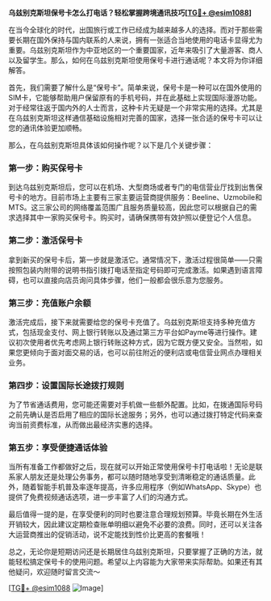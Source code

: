 **乌兹别克斯坦保号卡怎么打电话？轻松掌握跨境通讯技巧[[TG💪+ @esim1088](https://t.me/s/esim1088)]**

在当今全球化的时代，出国旅行或工作已经成为越来越多人的选择。而对于那些需要长期在国外保持与国内联系的人来说，拥有一张适合当地使用的电话卡显得尤为重要。乌兹别克斯坦作为中亚地区的一个重要国家，近年来吸引了大量游客、商人以及留学生。那么，如何在乌兹别克斯坦使用保号卡进行通话呢？本文将为你详细解答。

首先，我们需要了解什么是“保号卡”。简单来说，保号卡是一种可以在国外使用的SIM卡，它能够帮助用户保留原有的手机号码，并在此基础上实现国际漫游功能。对于经常往返于国内外的人士而言，这种卡片无疑是一个非常实用的选择。尤其是在乌兹别克斯坦这样通信基础设施相对完善的国家，选择一张合适的保号卡可以让您的通讯体验更加顺畅。

那么，在乌兹别克斯坦具体该如何操作呢？以下是几个关键步骤：

### 第一步：购买保号卡

到达乌兹别克斯坦后，您可以在机场、大型商场或者专门的电信营业厅找到出售保号卡的地方。目前市场上主要有三家主要运营商提供服务：Beeline、Uzmobile和MTS。这三家公司的网络覆盖范围广且服务质量较高，因此您可以根据自己的需求选择其中一家购买保号卡。购买时，请确保携带有效护照以便登记个人信息。

### 第二步：激活保号卡

拿到新买的保号卡后，第一步就是激活它。通常情况下，激活过程很简单——只需按照包装内附带的说明书指引拨打电话至指定号码即可完成激活。如果遇到语言障碍，也可以直接向店员询问具体步骤，他们一般都会很乐意为您服务。

### 第三步：充值账户余额

激活完成后，接下来就需要给您的保号卡充值了。乌兹别克斯坦支持多种充值方式，包括现金支付、网上银行转账以及通过第三方平台如Payme等进行操作。建议初次使用者优先考虑网上银行转账这种方式，因为它既方便又安全。当然啦，如果您更倾向于面对面交易的话，也可以前往附近的便利店或电信营业网点办理相关业务。

### 第四步：设置国际长途拨打规则

为了节省通话费用，您可能还需要对手机做一些额外配置。比如，在拨通国际号码之前先确认是否启用了相应的国际长途服务；另外，也可以通过拨打特定代码来查询当前资费标准，从而做出最经济实惠的选择。

### 第五步：享受便捷通话体验

当所有准备工作都做好之后，现在就可以开始正常使用保号卡打电话啦！无论是联系家人朋友还是处理公务事务，都可以随时随地享受到清晰稳定的通话质量。此外，随着智能手机普及率逐年提高，许多应用程序（例如WhatsApp、Skype）也提供了免费视频通话选项，进一步丰富了人们的沟通方式。

最后值得一提的是，在享受便利的同时也要注意合理规划预算。毕竟长期在外生活开销较大，因此建议定期检查账单明细以避免不必要的浪费。同时，还可以关注各大运营商推出的促销活动，说不定能找到性价比更高的套餐哦！

总之，无论你是短期访问还是长期居住乌兹别克斯坦，只要掌握了正确的方法，就能轻松搞定保号卡的使用问题。希望以上内容能为大家带来实际帮助。如果还有其他疑问，欢迎随时留言交流～ 

[[TG💪+ @esim1088](https://t.me/s/esim1088) ![Image](https://i.postimg.cc/4NQfJmqS/Snipaste-2025-05-13-00-14-12.png)]